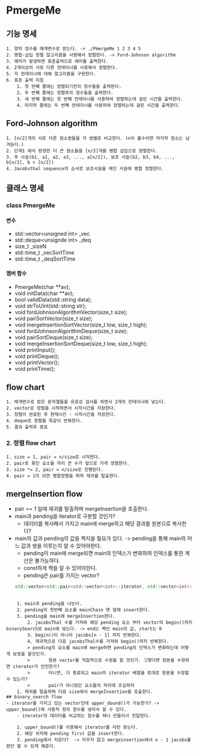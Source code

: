 # PmergeMe
## 기능 명세
	1. 양의 정수를 매개변수로 받는다. -> ./PmergeMe 1 2 3 4 5
	2. 병합-삽입 정렬 알고리즘을 사용해서 정렬한다. -> Ford-Johnson algorithm
	3. 에러가 발생하면 표준출력으로 에러를 출력한다.
	4. 2개이상의 서로 다른 컨테이너를 사용해서 정렬한다.
	5. 각 컨테이너에 대해 알고리즘을 구현한다.
	6. 표준 출력 지침
		1. 첫 번째 줄에는 정렬되기전의 정수들을 출력한다.
		2. 두 번째 줄에는 정렬후의 정수들을 출력한다.
		3. 세 번째 줄에는 첫 번째 컨테이너를 사용하여 정렬하는데 걸린 시간을 출력한다.
		4. 마지막 줄에는 두 번째 컨테이너를 사용하여 정렬하는데 걸린 시간을 출력한다.

## Ford-Johnson algorithm
	1. [n/2]개의 서로 다른 원소쌍들을 각 쌍별로 비교한다. (n이 홀수이면 마지막 원소는 남겨둔다.)
	2. 단계1 에서 판정한 더 큰 원소들을 [n/2]개를 병합 삽입으로 정렬한다.
	3. 주 사슬(b1, a1, a2, a3, ..., a[n/2]), 보조 사슬(b2, b3, b4, ..., b[n/2], b > [n/2])
	4. Jacobsthal sequence의 순서로 보조사슬을 메인 사슬에 병합 정렬한다.
## 클래스 명세
### class PmergeMe
#### 변수
- std::vector\<unsigned int\> \_vec
- std::deque\<unsignde int\> \_deq
- size_t \_sizeN
- std::time_t \_vecSortTime
- std::time_t \_deqSortTime
#### 멤버 함수
- PmergeMe(char \*\*av);
- void initData(char \*\*av);
- bool validData(std::string data);
- void strToUint(std::string str);
- void fordJohnsonAlgorithmVector(size_t size);
- void pairSortVector(size_t size);
- void mergeInsertionSortVector(size_t low, size_t high);
- void fordJohnsonAlgorithmDeque(size_t size);
- void pairSortDeque(size_t size);
- void mergeInsertionSortDeque(size_t low, size_t high);
- void printInput();
- void printDeque();
- void printVector();
- void printTime();

## flow chart
	1. 매개변수로 받은 문자열들을 유효성 검사를 하면서 2개의 컨테이너에 넣는다.
	2. vector로 정렬을 시작하면서 시작시간을 저장한다.
	3. 정렬이 완료된 후 현재시간 - 시작시간을 저장한다.
	4. deque로 정렬을 똑같이 반복한다.
	5. 결과 출력후 종료
### 2. 정렬 flow chart
	1. size = 1, pair = n/size로 시작한다.
	2. pair로 묶인 요소들 끼리 큰 수가 앞으로 가게 정렬한다.
	3. size *= 2, pair = n/size로 진행된다.
	4. pair = 1이 되면 병합정렬을 하며 재귀를 탈출한다.
## mergeInsertion flow
- pair == 1 일때 재귀를 탈출하며 mergeInsertion을 호출한다.
- main과 pending을 iterator로 구분할 것인가?
	- 데이터를 복사해서 가지고 main에 merge하고 해당 결과를 원본으로 복사한다?
- main의 값과 pending의 값을 짝지을 필요가 있다. -> pending을 통해 main의 어느 값과 쌍을 이루는지 알 수 있어야한다.
	- pending이 main에 merge되면 main의 인덱스가 변화하여 인덱스를 통한 계산은 불가능하다.
	- const하게 짝을 알 수 있어야한다.
	- pending은 pair를 가지는 vector?
	``` cpp
	std::vector<std::pair<std::vector<int>::iterator, std::vector<int>::iterator> > _pendings;
```

	1. main과 pending을 나눈다.
	2. pending의 첫번째 요소를 mainChain 맨 앞에 insert한다.
	3. pending을 main에 mergeInsertion한다.
		2. jacobsThal 수를 가져와 해당 pending 요소 부터 vector의 begin()까지 binarySearch로 main에 넣는다. -> end는 짝인 main의 값, start는 0
		3. begin()이 아니라 jacobs[n - 1] 까지 반복한다.
		4. 재귀적으로 다음 jacobsThal수를 가져와 begin()까지 반복한다.
		> pending의 요소를 main에 merge하면 pending의 인덱스가 변화하는데 어떻게 보정을 할것인가.
		> 		원본 vector를 직접적으로 수정을 할 것인가. 그렇다면 원본을 수정하면 iterator가 안전한가?
		> 		아니면, 다 종료되고 main의 iterator 배열을 토대로 원본을 수정할 수 있는가?
		> 		pair가 아니었던 요소들의 처리에 조심하자
	1. 재귀를 탈출하며 다음 size에서 mergeInsertion을 호출한다.
## binary_search flow
- iterator를 가지고 있는 vector인데 upper_dound()가 가능한가? -> upper_bound()에 사용자 정의 함수를 넣어서 할 수 있다.
	- iterator의 데이터를 비교하는 함수를 하나 만들어서 전달한다.

	1. upper_bound()를 이용해서 iterator를 리턴 받는다.
	2. 해당 위치에 pending first 값을 insert한다.
	3. pending에서 지운다?  -> 지우지 않고 mergeinsertion에서 n - 1 jacobs를 판단 할 수 있게 해준다.